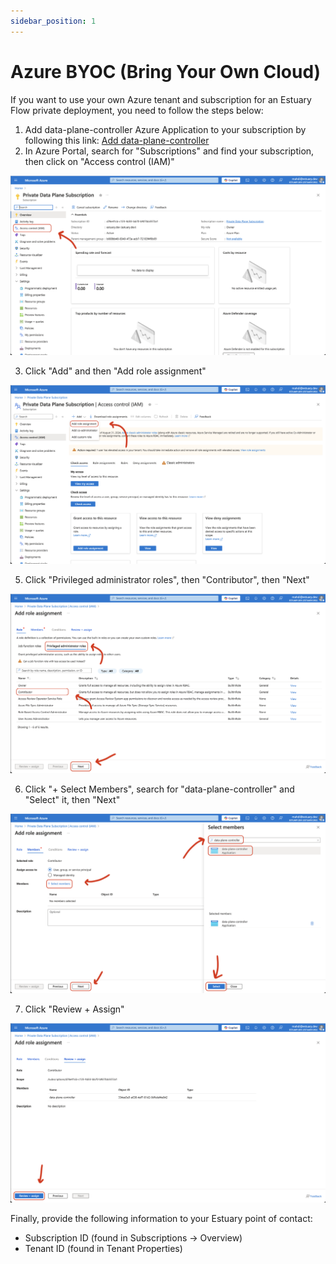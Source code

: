 ```yaml
---
sidebar_position: 1
---
```


# Azure BYOC (Bring Your Own Cloud)

If you want to use your own Azure tenant and subscription for an Estuary Flow private deployment, you need to follow the steps below:

1. Add data-plane-controller Azure Application to your subscription by following this link: [Add data-plane-controller](https://login.microsoftonline.com/common/oauth2/authorize?client_id=76f09062-041b-476e-9c79-1cf8d26fe213&response_type=code&redirect_uri=https%3A%2F%2Festuary.dev%2F)
2. In Azure Portal, search for "Subscriptions" and find your subscription, then click on "Access control (IAM)"

![Subscriptions -> Access control IAM](./azure/step-1.png)

3. Click "Add" and then "Add role assignment"

![Add role assignment](./azure/step-2.png)

5. Click "Privileged administrator roles", then "Contributor", then "Next"

![Privileged administrator roles](./azure/step-3.png)

6. Click "+ Select Members", search for "data-plane-controller" and "Select" it, then "Next"

![Select Members](./azure/step-4.png)

7. Click "Review + Assign"

![Review + Assign](./azure/step-5.png)


Finally, provide the following information to your Estuary point of contact:

 - Subscription ID (found in Subscriptions -> Overview)
 - Tenant ID (found in Tenant Properties)
